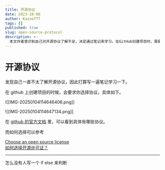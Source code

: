 ```yaml
---
title: 开源协议
date: 2023-10-08
author: KazooTTT
tags: []
published: true
slug: open-source-protocol
description: >-
  本文作者意识到自己对开源协议了解不足，决定通过笔记来学习。在GitHub创建项目时，需要选择合适的开源协议。文章中提到了GitHub官方文档和两个参考链接，帮助用户选择合适的开源许可证。作者还提出了一个有趣的想法，即是否有人能用if-else逻辑来判断选择哪种开源协议。
---
```


# 开源协议

发现自己一直不太了解开源协议，因此打算写一遍笔记学习一下。

在 github 上创建项目的时候，会要求你选择协议，具体如下。

![[IMG-20250104114646406.png]]

![[IMG-20250104114647134.png]]

在 [github 的官方文档](https://docs.github.com/en/repositories/managing-your-repositorys-settings-and-features/customizing-your-repository/licensing-a-repository) 里，可以看到具体有哪些协议。

而如何选择可以参考

[Choose an open source license](https://choosealicense.com/)  
[如何选择开源许可证？](https://www.ruanyifeng.com/blog/2011/05/how_to_choose_free_software_licenses.html)

---

怎么没有人写一个 if else 来判断

